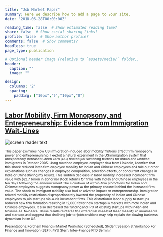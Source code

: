 ```yaml
---
title: "Job Market Paper"
summary: Here we describe how to add a page to your site.
date: "2018-06-28T00:00:00Z"

reading_time: false  # Show estimated reading time?
share: false  # Show social sharing links?
profile: false  # Show author profile?
comments: false  # Show comments?
headless: true
page_type: publication

# Optional header image (relative to `assets/media/` folder).
header:
  caption: ""
  image: ""

design:
  columns: '2'
  spacing:
    padding: ["10px","0","10px","0"]  
---
```


[<h2>Labor Mobility, Firm Monopsony, and Entrepreneurship: Evidence from Immigration Wait-Lines</h2>](https://www.dropbox.com/s/fu4fq30kia4t7cy/1_JMP_Gupta.pdf?dl=0)

![screen reader text](Mobility.JPG)
<p style="font-size:0.75em">
This paper examines how US immigration-induced labor mobility frictions affect firm monopsony power and entrepreneurship. I exploit a natural experiment in the US immigration system that unexpectedly increased Green Card (GC) related job-switching frictions for Indian and Chinese immigrants in October 2005. Using matched employee-employer data from LinkedIn, I confirm that this shock reduced inter-firm employee mobility for Indian and Chinese employees and rule out other explanations such as changes in employee composition, selection effects, or concurrent changes in India or China driving my results. This sudden decrease in labor mobility increased incumbent firm value with $28.7 billion in abnormal stock returns for firms
with Indian and Chinese employees in the ten days following the announcement The slowdown of within-firm promotions for Indian and Chinese employees suggests monopsony power as the primary channel behind the increased firm value. The shock to immigrant mobility also had an adverse impact on entrepreneurship. Immigration related mobility restrictions disproportionately
lowered the propensity of Indian and Chinese employees to join startups vis-a-vis incumbent firms. This distortion in labor supply to startups reduced new firm formation resulting in 12,000 fewer new startups in markets with more Indian and Chinese employees. It also decreased the funding and IPO of existing startups with Indian and Chinese co-founders. These results reinforce the differential impact of labor mobility on incumbents and startups and suggest that declining job-to-job transitions may help explain the slowing business dynamism in the US.
</p>
<p style="font-size:0.75em">
Presentations: Fordham Financial Market Workshop (Scheduled), Student Session at Workshop For Finance and Innovation (SEFI), NYU Stern, Inter-Finance PhD Seminar
</p>


